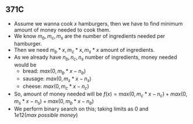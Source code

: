 
## 371C

- Assume we wanna cook $x$ hamburgers, then we have to find minimum amount of money needed to cook them.
- We know $m_b,m_c,m_s$  are the number of ingredients needed per hamburger.
- Then we need $m_b*x,m_c*x,m_s*x$ amount of ingredients.
- As we already have $n_b,n_c,n_s$ number of ingredients, money needed would be
	- bread: $max(0,m_b*x-n_b)$
	- sausage: $max(0,m_s*x-n_s)$
	- cheese: $max(0,m_c*x-n_c)$
- So, amount of money needed will be $f(x) = max(0,m_c*x-n_c)+max(0,m_s*x-n_s)+max(0,m_b*x-n_b)$
- We perform binary search on this; taking limits as $0$ and $1e12(max \ possible \ money)$